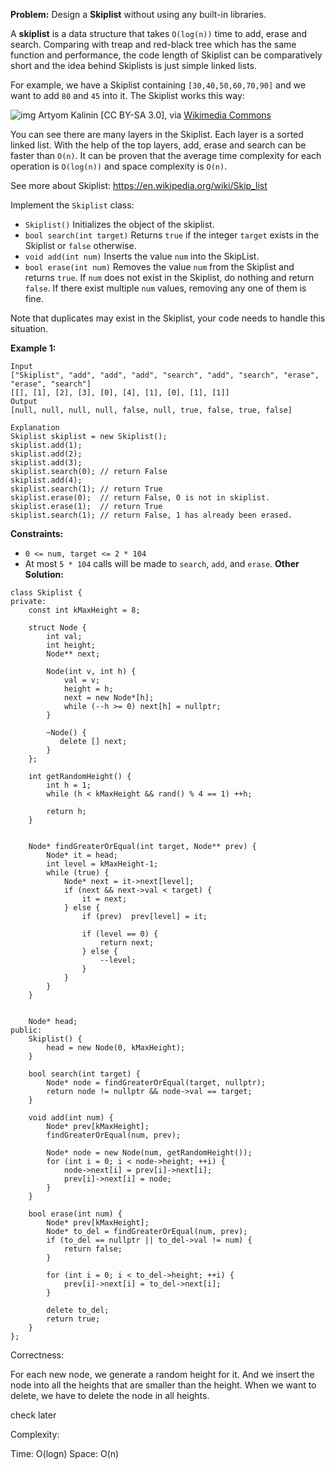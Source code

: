 **Problem:**
Design a **Skiplist** without using any built-in libraries.

A **skiplist** is a data structure that takes `O(log(n))` time to add, erase and search. Comparing with treap and red-black tree which has the same function and performance, the code length of Skiplist can be comparatively short and the idea behind Skiplists is just simple linked lists.

For example, we have a Skiplist containing `[30,40,50,60,70,90]` and we want to add `80` and `45` into it. The Skiplist works this way:

![img](https://assets.leetcode.com/uploads/2019/09/27/1506_skiplist.gif)
Artyom Kalinin [CC BY-SA 3.0], via [Wikimedia Commons](https://commons.wikimedia.org/wiki/File:Skip_list_add_element-en.gif)

You can see there are many layers in the Skiplist. Each layer is a sorted linked list. With the help of the top layers, add, erase and search can be faster than `O(n)`. It can be proven that the average time complexity for each operation is `O(log(n))` and space complexity is `O(n)`.

See more about Skiplist: https://en.wikipedia.org/wiki/Skip_list

Implement the `Skiplist` class:

- `Skiplist()` Initializes the object of the skiplist.
- `bool search(int target)` Returns `true` if the integer `target` exists in the Skiplist or `false` otherwise.
- `void add(int num)` Inserts the value `num` into the SkipList.
- `bool erase(int num)` Removes the value `num` from the Skiplist and returns `true`. If `num` does not exist in the Skiplist, do nothing and return `false`. If there exist multiple `num` values, removing any one of them is fine.

Note that duplicates may exist in the Skiplist, your code needs to handle this situation.

 

**Example 1:**

```
Input
["Skiplist", "add", "add", "add", "search", "add", "search", "erase", "erase", "search"]
[[], [1], [2], [3], [0], [4], [1], [0], [1], [1]]
Output
[null, null, null, null, false, null, true, false, true, false]

Explanation
Skiplist skiplist = new Skiplist();
skiplist.add(1);
skiplist.add(2);
skiplist.add(3);
skiplist.search(0); // return False
skiplist.add(4);
skiplist.search(1); // return True
skiplist.erase(0);  // return False, 0 is not in skiplist.
skiplist.erase(1);  // return True
skiplist.search(1); // return False, 1 has already been erased.
```

 

**Constraints:**

- `0 <= num, target <= 2 * 104`
- At most `5 * 104` calls will be made to `search`, `add`, and `erase`.
**Other Solution:**
```
class Skiplist {
private:
    const int kMaxHeight = 8;
    
    struct Node {
        int val;
        int height;
        Node** next;
        
        Node(int v, int h) {
            val = v;
            height = h;
            next = new Node*[h];
            while (--h >= 0) next[h] = nullptr;
        }
        
        ~Node() {
           delete [] next;
        }
    };
    
    int getRandomHeight() {
        int h = 1;
        while (h < kMaxHeight && rand() % 4 == 1) ++h;
        
        return h;
    }
    
    
    Node* findGreaterOrEqual(int target, Node** prev) {
        Node* it = head;
        int level = kMaxHeight-1;
        while (true) {
            Node* next = it->next[level];
            if (next && next->val < target) {
                it = next;
            } else {
                if (prev)  prev[level] = it;
                
                if (level == 0) {
                    return next;
                } else {
                    --level;
                }
            }
        }
    }
    
    
    Node* head;
public:
    Skiplist() {
        head = new Node(0, kMaxHeight);
    }
    
    bool search(int target) {
        Node* node = findGreaterOrEqual(target, nullptr);
        return node != nullptr && node->val == target;
    }
    
    void add(int num) {
        Node* prev[kMaxHeight];
        findGreaterOrEqual(num, prev);
        
        Node* node = new Node(num, getRandomHeight());  
        for (int i = 0; i < node->height; ++i) {
            node->next[i] = prev[i]->next[i];
            prev[i]->next[i] = node;
        }
    }
    
    bool erase(int num) {
        Node* prev[kMaxHeight];
        Node* to_del = findGreaterOrEqual(num, prev);
        if (to_del == nullptr || to_del->val != num) {
            return false;
        }
        
        for (int i = 0; i < to_del->height; ++i) {
            prev[i]->next[i] = to_del->next[i];
        }
        
        delete to_del;
        return true;
    }
};
```
Correctness:

For each new node, we generate a random height for it. And we insert the node into all the heights that are smaller than the height. When we want to delete, we have to delete the node in all heights.

check later

Complexity:

Time: O(logn)
Space: O(n)